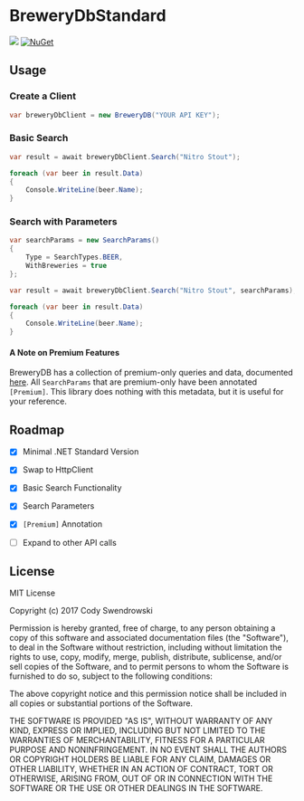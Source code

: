 # BreweryDbStandard

![](https://cswendrowski.visualstudio.com/_apis/public/build/definitions/ec071271-3590-43d2-b089-e62d4b125c9a/5/badge)
[![NuGet](https://img.shields.io/nuget/v/BreweryDbStandard.svg)](https://www.nuget.org/packages/BreweryDbStandard)

## Usage

### Create a Client

```csharp
var breweryDbClient = new BreweryDB("YOUR API KEY");
```

### Basic Search

```csharp
var result = await breweryDbClient.Search("Nitro Stout");

foreach (var beer in result.Data)
{
    Console.WriteLine(beer.Name);
}
```

### Search with Parameters

```csharp
var searchParams = new SearchParams()
{
    Type = SearchTypes.BEER,
    WithBreweries = true
};

var result = await breweryDbClient.Search("Nitro Stout", searchParams);

foreach (var beer in result.Data)
{
    Console.WriteLine(beer.Name);
}
```

#### A Note on Premium Features

BreweryDB has a collection of premium-only queries and data, documented [here](http://www.brewerydb.com/developers/docs-endpoint/search_index). All `SearchParams` that are premium-only have been annotated `[Premium]`. This library does nothing with this metadata, but it is useful for your reference.

## Roadmap

- [x] Minimal .NET Standard Version
- [x] Swap to HttpClient
- [x] Basic Search Functionality
- [x] Search Parameters
- [x] `[Premium]` Annotation
- [ ] Expand to other API calls


## License
MIT License

Copyright (c) 2017 Cody Swendrowski

Permission is hereby granted, free of charge, to any person obtaining a copy
of this software and associated documentation files (the "Software"), to deal
in the Software without restriction, including without limitation the rights
to use, copy, modify, merge, publish, distribute, sublicense, and/or sell
copies of the Software, and to permit persons to whom the Software is
furnished to do so, subject to the following conditions:

The above copyright notice and this permission notice shall be included in all
copies or substantial portions of the Software.

THE SOFTWARE IS PROVIDED "AS IS", WITHOUT WARRANTY OF ANY KIND, EXPRESS OR
IMPLIED, INCLUDING BUT NOT LIMITED TO THE WARRANTIES OF MERCHANTABILITY,
FITNESS FOR A PARTICULAR PURPOSE AND NONINFRINGEMENT. IN NO EVENT SHALL THE
AUTHORS OR COPYRIGHT HOLDERS BE LIABLE FOR ANY CLAIM, DAMAGES OR OTHER
LIABILITY, WHETHER IN AN ACTION OF CONTRACT, TORT OR OTHERWISE, ARISING FROM,
OUT OF OR IN CONNECTION WITH THE SOFTWARE OR THE USE OR OTHER DEALINGS IN THE
SOFTWARE.
